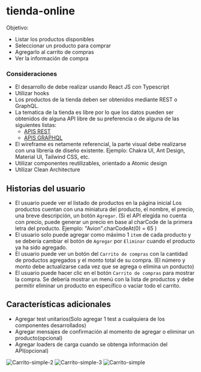 # tienda-online

Objetivo:
* Listar los productos disponibles
* Seleccionar un producto para comprar
* Agregarlo al carrito de compras
* Ver la información de compra

### Consideraciones

- El desarrollo de debe realizar usando React JS con Typescript
- Utilizar hooks
- Los productos de la tienda deben ser obtenidos mediante REST o GraphQL.
- La tematica de la tienda es libre por lo que los datos pueden ser obtenidos de alguna API libre de su preferencia o de alguna de las siguientes listas: 
  - [APIS REST](https://github.com/public-apis/public-apis)
  - [APIS GRAPHQL](https://github.com/APIs-guru/graphql-apis)
- El wireframe es netamente referencial, la parte visual debe realizarse con una librería de diseño existente. Ejemplo: Chakra UI, Ant Design, Material UI, Tailwind CSS, etc.
- Utilizar componentes reutilizables, orientado a Atomic design
- Utilizar Clean Architecture

## Historias del usuario

- El usuario puede ver el listado de productos en la página inicial
Los productos cuentan con una miniatura del producto, el nombre, el precio, una breve descripción,
un botón `Agregar`. (Si el API elegida no cuenta con precio, puede generar un precio en base al charCode de la primera letra del producto. Ejemplo: "Avion".charCodeAt(0) = 65 )
- El usuario solo puede agregar como máximo 1 `item` de cada producto y se debería cambiar el botón de `Agregar` por `Eliminar` cuando el producto ya ha sido agregado.
- El usuario puede ver un botón del `Carrito de compras` con la cantidad de productos agregados y el monto total de su compra. (El número y monto debe actualizarse cada vez que se agrega o elimina un porducto)
- El usuario puede hacer clic en el botón `Carrito de compras` para mostrar la compra. Se debería mostrar un menú con la lista de productos y debe permitir eliminar un producto en específico o vaciar todo el carrito.


## Características adicionales

- Agregar test unitarios(Solo agregar 1 test a cualquiera de los componentes desarrollados)
- Agregar mensajes de confirmación al momento de agregar o eliminar un producto(opcional)
- Agregar loaders de carga cuando se obtenga información del API(opcional)


![Carrito-simple-2](https://user-images.githubusercontent.com/13630376/101086340-b6906580-357e-11eb-9864-c7b3413fe43a.jpg)
![Carrito-simple-3](https://user-images.githubusercontent.com/13630376/101086346-ba23ec80-357e-11eb-8b86-9c22948672c3.jpg)
![Carrito-simple](https://user-images.githubusercontent.com/13630376/101086348-babc8300-357e-11eb-9b6b-fa68259083a1.jpg)
